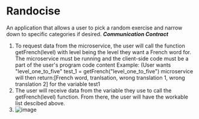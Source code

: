 # Randocise
An application that allows a user to pick a random exercise and narrow down to specific categories if desired.
***Communication Contract***
1. To request data from the microservice, the user will call the function getFrench(level) with level being the level they want a French word for.
   The microservice must be running and the client-side code must be a part of the user's program code content
   Example: (User wants "level_one_to_five" test_1 = getFrench("level_one_to_five")
   microservice will then return:[French word, tranlsation, wrong translation 1, wrong translation 2] for the variable test1
2. The user will receive data from the variable they use to call the getFrench(level) function. From there, the user will have the workable list descibed above.
3. ![image](https://github.com/Gabes33/Randocise/assets/83144560/59ef6e1c-c74c-4f48-ab16-ee890aa79387)
